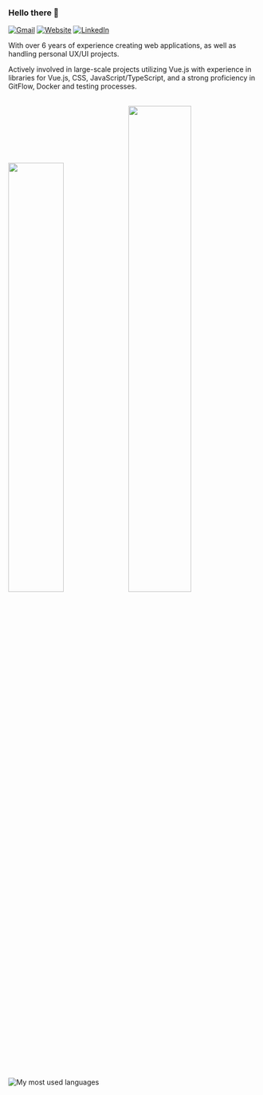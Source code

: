 ### Hello there 👋

[![Gmail](https://img.shields.io/badge/heldsonluiz@gmail.com-informational?style=flat-square&color=EA4335&logo=gmail&logoColor=white)](malito:heldsonluiz@gmail.com) [![Website](https://img.shields.io/badge/heldsonluiz.github.io-informational?style=flat-square&color=7E4DD2&logo=git&logoColor=white)](https://heldsonluiz.github.io/) [![LinkedIn](https://img.shields.io/badge/heldsonluiz-informational?style=flat-square&&color=0A66C2&logo=linkedin&logoColor=white)](https://www.linkedin.com/in/heldsonluiz/)
<br>

With over 6 years of experience creating web applications, as well as handling personal UX/UI projects. 

Actively involved in large-scale projects utilizing Vue.js with experience in libraries for Vue.js, CSS, JavaScript/TypeScript, and a strong proficiency in GitFlow, Docker and testing processes.
<br><br>

<img src="https://github-readme-stats.vercel.app/api?username=heldsonluiz&show_icons=true&theme=tokyonight&hide_border=true" width="47%"/> <img src="https://streak-stats.demolab.com?user=heldsonluiz&theme=tokyonight&hide_border=true&mode=weekly" width="50%"/>
![My most used languages](https://github-readme-stats.vercel.app/api/top-langs/?username=heldsonluiz&theme=tokyonight&hide_border=true&langs_count=8&layout=compact&hide_title=true&card_width=825)
